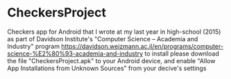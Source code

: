 # CheckersProject
Checkers app for Android that I wrote at my last year in high-school (2015) as part of  Davidson Institute's "Computer Science – Academia and Industry" program
https://davidson.weizmann.ac.il/en/programs/computer-science-%E2%80%93-academia-and-industry
to install please download the file "CheckersProject.apk" to your Android device, and enable "Allow App Installations from Unknown Sources" from your decive's settings
